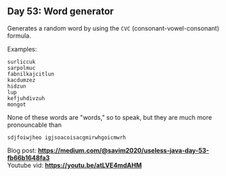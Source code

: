 ## Day 53: Word generator
Generates a random word by using the `CVC` (consonant-vowel-consonant) formula.

Examples:
```text
surliccuk
sarpolmuc
fabnilkajcitlun
kacdumzez
hidzun
lup
kefjuhdivzuh
mongot
```
None of these words are "words," so to speak, but they are much more pronouncable than
```text
sdjfoiwjheo igjsoacoisacgmirwhgoicmwrh
```
Blog post: **<https://medium.com/@savim2020/useless-java-day-53-fb66b1648fa3>**  
Youtube vid: **<https://youtu.be/atLVE4mdAHM>**
